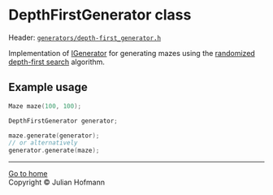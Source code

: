 # DepthFirstGenerator class

Header: [`generators/depth-first_generator.h`](../../src/generators/depth-first_generator.h)

Implementation of [IGenerator](Generator.md) for generating mazes using the
[randomized depth-first search](https://www.wikiwand.com/en/Maze_generation_algorithm#Randomized_depth-first_search)
algorithm.

## Example usage

```c++
Maze maze(100, 100);

DepthFirstGenerator generator;

maze.generate(generator);
// or alternatively
generator.generate(maze);
```

---
[Go to home](../Home.md)\
Copyright © Julian Hofmann
